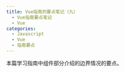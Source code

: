 ```yaml
---
title: Vue指南的要点笔记（九）
  - Vue指南要点笔记
  - Vue
categories:
  - Javascript
  - Vue
  - 指南要点
---
```


本篇学习指南中组件部分介绍的边界情况的要点。

<!-- more -->


